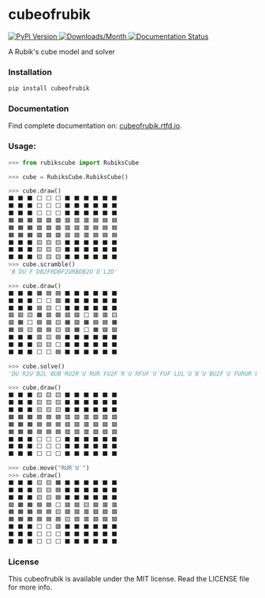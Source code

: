 # cubeofrubik
<p align="left">
  <a href='https://pypi.org/project/cubeofrubik/'>
    <img src='https://img.shields.io/pypi/v/cubeofrubik' alt='PyPi Version' />
  </a>
  <a href='https://pypi.org/project/cubeofrubik/'>
    <img src='https://img.shields.io/pypi/dm/cubeofrubik' alt='Downloads/Month' />
  </a>
  <a href='https://cubeofrubik.readthedocs.io/en/latest/?badge=latest'>
    <img src='https://readthedocs.org/projects/cubeofrubik/badge/?version=latest' alt='Documentation Status' />
  </a>
</p>

A Rubik's cube model and solver

### Installation
    
```bash
pip install cubeofrubik
```

### Documentation
Find complete documentation on: [cubeofrubik.rtfd.io](https://cubeofrubik.rtfd.io/).

### Usage:
```python
>>> from rubikscube import RubiksCube

>>> cube = RubiksCube.RubiksCube()

>>> cube.draw()
⬛ ⬛ ⬛ ⬜ ⬜ ⬜ ⬛ ⬛ ⬛ ⬛ ⬛ ⬛ 
⬛ ⬛ ⬛ ⬜ ⬜ ⬜ ⬛ ⬛ ⬛ ⬛ ⬛ ⬛ 
⬛ ⬛ ⬛ ⬜ ⬜ ⬜ ⬛ ⬛ ⬛ ⬛ ⬛ ⬛ 
🟧 🟧 🟧 🟩 🟩 🟩 🟥 🟥 🟥 🟦 🟦 🟦
🟧 🟧 🟧 🟩 🟩 🟩 🟥 🟥 🟥 🟦 🟦 🟦
🟧 🟧 🟧 🟩 🟩 🟩 🟥 🟥 🟥 🟦 🟦 🟦
⬛ ⬛ ⬛ 🟨 🟨 🟨 ⬛ ⬛ ⬛ ⬛ ⬛ ⬛ 
⬛ ⬛ ⬛ 🟨 🟨 🟨 ⬛ ⬛ ⬛ ⬛ ⬛ ⬛ 
⬛ ⬛ ⬛ 🟨 🟨 🟨 ⬛ ⬛ ⬛ ⬛ ⬛ ⬛ 
>>> cube.scramble()
'B′DU′F′DB2FRDBF2URBDB2U′D′L2D'

>>> cube.draw()
⬛ ⬛ ⬛ 🟧 🟦 🟦 ⬛ ⬛ ⬛ ⬛ ⬛ ⬛ 
⬛ ⬛ ⬛ ⬜ ⬜ 🟩 ⬛ ⬛ ⬛ ⬛ ⬛ ⬛ 
⬛ ⬛ ⬛ 🟦 🟨 ⬜ ⬛ ⬛ ⬛ ⬛ ⬛ ⬛ 
🟩 🟥 🟨 🟧 🟥 🟩 🟥 🟥 ⬜ 🟥 🟥 🟨
🟩 🟧 ⬜ 🟦 🟩 🟨 🟧 🟥 🟧 🟦 🟦 🟧
🟧 🟩 🟨 🟩 🟦 🟨 🟥 🟧 ⬜ 🟧 🟩 🟩
⬛ ⬛ ⬛ 🟥 🟨 🟦 ⬛ ⬛ ⬛ ⬛ ⬛ ⬛ 
⬛ ⬛ ⬛ 🟨 🟨 ⬜ ⬛ ⬛ ⬛ ⬛ ⬛ ⬛ 
⬛ ⬛ ⬛ ⬜ ⬜ 🟦 ⬛ ⬛ ⬛ ⬛ ⬛ ⬛ 

>>> cube.solve()
'DU′R2U′B2L′BUB′RU2R′U′RUR′FU2F′R′U′RFUF′U′FUF′LUL′U′B′U′BU2F′U′FURUR′U′LUL′U′B′U′BUFUF′U′L′U′LU2FRUR′U′RUR′U′F′RUR′URU2R′U2BUB′UBU2B′URDR′D′RDR′D′URDR′D′RDR′D′URDR′D′RDR′D′U2'

>>> cube.draw()
⬛ ⬛ ⬛ 🟨 🟨 🟨 ⬛ ⬛ ⬛ ⬛ ⬛ ⬛ 
⬛ ⬛ ⬛ 🟨 🟨 🟨 ⬛ ⬛ ⬛ ⬛ ⬛ ⬛ 
⬛ ⬛ ⬛ 🟨 🟨 🟨 ⬛ ⬛ ⬛ ⬛ ⬛ ⬛ 
🟧 🟧 🟧 🟦 🟦 🟦 🟥 🟥 🟥 🟩 🟩 🟩
🟧 🟧 🟧 🟦 🟦 🟦 🟥 🟥 🟥 🟩 🟩 🟩
🟧 🟧 🟧 🟦 🟦 🟦 🟥 🟥 🟥 🟩 🟩 🟩
⬛ ⬛ ⬛ ⬜ ⬜ ⬜ ⬛ ⬛ ⬛ ⬛ ⬛ ⬛ 
⬛ ⬛ ⬛ ⬜ ⬜ ⬜ ⬛ ⬛ ⬛ ⬛ ⬛ ⬛ 
⬛ ⬛ ⬛ ⬜ ⬜ ⬜ ⬛ ⬛ ⬛ ⬛ ⬛ ⬛ 

>>> cube.move("RUR′U′")
>>> cube.draw()
⬛ ⬛ ⬛ 🟨 🟨 🟧 ⬛ ⬛ ⬛ ⬛ ⬛ ⬛ 
⬛ ⬛ ⬛ 🟨 🟨 🟦 ⬛ ⬛ ⬛ ⬛ ⬛ ⬛ 
⬛ ⬛ ⬛ 🟨 🟨 🟦 ⬛ ⬛ ⬛ ⬛ ⬛ ⬛ 
🟩 🟧 🟧 🟦 🟦 ⬜ 🟥 🟥 🟨 🟩 🟥 🟥
🟧 🟧 🟧 🟦 🟦 🟨 🟩 🟥 🟥 🟩 🟩 🟩
🟧 🟧 🟧 🟦 🟦 🟦 🟨 🟥 🟥 🟩 🟩 🟩
⬛ ⬛ ⬛ ⬜ ⬜ 🟥 ⬛ ⬛ ⬛ ⬛ ⬛ ⬛ 
⬛ ⬛ ⬛ ⬜ ⬜ ⬜ ⬛ ⬛ ⬛ ⬛ ⬛ ⬛ 
⬛ ⬛ ⬛ ⬜ ⬜ ⬜ ⬛ ⬛ ⬛ ⬛ ⬛ ⬛ 
```

### License

This cubeofrubik is available under the MIT license. Read the LICENSE file for more info.
